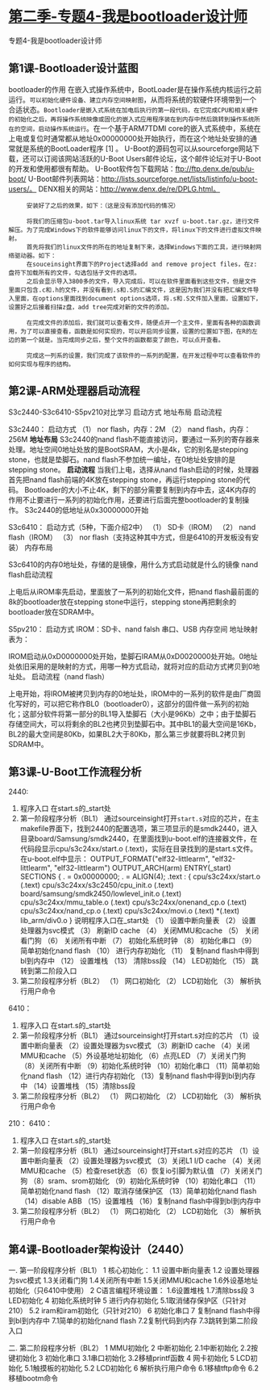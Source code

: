 # [第二季-专题4-我是bootloader设计师](https://www.cnblogs.com/free-1122/p/11451995.html) 

专题4-我是bootloader设计师
## 第1课-Bootloader设计蓝图
bootloader的作用
在嵌入式操作系统中，BootLoader是在操作系统内核运行之前运行。`可以初始化硬件设备、建立内存空间映射图`，从而将系统的软硬件环境带到一个合适状态。`Bootloader是嵌入式系统在加电后执行的第一段代码，在它完成CPU和相关硬件的初始化之后，再将操作系统映像或固化的嵌入式应用程序装在到内存中然后跳转到操作系统所在的空间，启动操作系统运行`。在一个基于ARM7TDMI core的嵌入式系统中，系统在上电或复位时通常都从地址0x00000000处开始执行，而在这个地址处安排的通常就是系统的BootLoader程序 [1]  。
U-Boot的源码包可以从sourceforge网站下载，还可以订阅该网站活跃的U-Boot Users邮件论坛，这个邮件论坛对于U-Boot的开发和使用都很有帮助。
U-Boot软件包下载网站：ftp://ftp.denx.de/pub/u-boot/
U-Boot邮件列表网站：http://lists.sourceforge.net/lists/listinfo/u-boot-users/。
DENX相关的网站：http://www.denx.de/re/DPLG.html。
 
         安装好了之后的效果，如下：（这是没有添加代码的情况）
 
         将我们的压缩包u-boot.tar导入linux系统 tar xvzf u-boot.tar.gz，进行文件解压。为了完成Windows下的软件能够访问linux下的文件，将linux下的文件进行虚拟文件映射。
         首先将我们的linux文件的所在的地址复制下来，选择Windows下面的工具，进行映射网络驱动器。如下： 
         在souceinsight界面下的Project选择add and remove project files，在z:盘符下加载所有的文件，勾选包括子文件的选项。
         之后会显示导入3800多的文件，导入完成后，可以在软件里面看到这些文件，但是文件里面只包含.c和.h的文件，并没有看到.s和.S的汇编文件，这是因为我们并没有把汇编文件导入里面，在options里面找到document options选项，将.s和.S文件加入里面，设置如下，设置好之后接着扫描z盘，add tree完成对新的文件的添加。
 
         在完成文件的添加后，我们就可以查看文件，随便点开一个主文件，里面有各种的函数调用，为了可以直接查看，函数是如何实现的，可以开启同步设置，设置的位置如下图，在R的左边的第一个就是。当完成同步之后，整个文件的函数都变了颜色，可以点开查看。
 
         完成这一列系的设置，我们完成了该软件的一系列的配置，在开发过程中可以查看软件的如何实现与程序的结构。
 
 
## 第2课-ARM处理器启动流程
S3c2440-S3c6410-S5pv210对比学习
启动方式
地址布局
启动流程
 
S3c2440：
启动方式
（1）       nor flash，内存：2M
（2）       nand flash，内存：256M
**地址布局**
S3c2440的nand flash不能直接访问，要通过一系列的寄存器来处理。地址空间0地址处放的是BootSRAM，大小是4k，它的别名是stepping stone，也就是垫脚石。nand flash不参加统一编址，在0地址处安排的是stepping stone。
**启动流程**
当我们上电，选择从nand flash启动的时候，处理器首先把nand flash前端的4K放在stepping stone，再运行stepping stone的代码。
Bootloader的大小不止4K，剩下的部分需要复制到内存中去，这4K内存的作用不止要进行一系列的初始化作用，还要进行后面完整bootloader的复制操作。
S3c2440的低地址从0x30000000开始
 
 
S3c6410：
启动方式（5种，下面介绍2中）
（1）       SD卡（IROM）
（2）       nand flash（IROM）
（3）       nor flash（支持这种其中方式，但是6410的开发板没有安装）
内存布局
 
 S3c6410的内存0地址处，存储的是镜像，用什么方式启动就是什么的镜像
nand flash启动流程
 
 上电后从iROM率先启动，里面放了一系列的初始化文件，把nand flash最前面的8k的bootloader放在stepping stone中运行，stepping stone再把剩余的bootloader放在SDRAM中。
 
S5pv210：
启动方式
IROM：SD卡、nand falsh
串口、USB
内存空间
地址映射表为：
 
   IROM启动从0xD0000000处开始，垫脚石IRAM从0xD0020000处开始。0地址处依旧采用的是映射的方式，用哪一种方式启动，就将对应的启动方式拷贝到0地址处。
启动流程（nand flash）
 
上电开始，将IROM被拷贝到内存的0地址处，IROM中的一系列的软件是由厂商固化写好的，可以把它称作BL0（bootloader0），这部分的固件做一系列的初始化；这部分软件将第一部分的BL1导入垫脚石（大小是96Kb）之中；由于垫脚石存储空间大，可以将剩余的BL2也拷贝到垫脚石中。其中BL1的最大空间是16Kb，BL2的最大空间是80Kb，如果BL2大于80Kb，那么第三步就要将BL2拷贝到SDRAM中。
## 第3课-U-Boot工作流程分析
2440:
1.  程序入口
在start.s的_start处
2.  第一阶段程序分析（BL1）
通过sourceinsight打开`start.s`对应的芯片，在主makefile界面下，找到2440的配置选项，第三项显示的是smdk2440，进入目录board/Samsung/smdk2440，在里面找到u-boot.elf的连接器文件，在代码段显示cpu/s3c24xx/start.o (.text)，实际在目录找到的是start.s文件。
         在u-boot.elf中显示：
OUTPUT_FORMAT("elf32-littlearm", "elf32-littlearm", "elf32-littlearm")
OUTPUT_ARCH(arm)
ENTRY(_start)
SECTIONS
{
     . = 0x00000000;
     . = ALIGN(4);
     .text    :
     {
       cpu/s3c24xx/start.o (.text)
       cpu/s3c24xx/s3c2450/cpu_init.o (.text)
       board/samsung/smdk2450/lowlevel_init.o  (.text)
       cpu/s3c24xx/mmu_table.o   (.text)
       cpu/s3c24xx/onenand_cp.o  (.text)
       cpu/s3c24xx/nand_cp.o (.text)
       cpu/s3c24xx/movi.o (.text)
       *(.text)
       lib_arm/div0.o
     }
说明程序入口在_start处
（1）       设置中断向量表
（2）       设置处理器为svc模式
（3）       刷新ID cache
（4）       关闭MMU和cache
（5）       关闭看门狗
（6）       关闭所有中断
（7）       初始化系统时钟
（8）       初始化串口
（9）       简单初始化nand flash
（10）   进行内存初始化
（11）   复制nand flash中得到bl到内存中
（12）   设置堆栈
（13）   清除bss段
（14）   LED初始化
（15）   跳转到第二阶段入口
3.  第二阶段程序分析（BL2）
（1） 网口初始化
（2） LCD初始化
（3） 解析执行用户命令
 
6410：
1.  程序入口
在start.s的_start处
2.  第一阶段程序分析（BL1）
通过sourceinsight打开start.s对应的芯片
（1）设置中断向量表
（2）设置处理器为svc模式
（3）刷新ID cache
（4）关闭MMU和cache
（5）外设基地址初始化
（6）点亮LED
（7）关闭关门狗
（8）关闭所有中断
（9）初始化系统时钟
（10）初始化串口
（11）简单初始化nand flash
（12）进行内存初始化
（13）复制nand flash中得到bl到内存中
（14）设置堆栈
（15）清除bss段
3.  第二阶段程序分析（BL2）
（1） 网口初始化
（2） LCD初始化
（3） 解析执行用户命令
 
210：
6410：
1.  程序入口
在start.s的_start处
2.  第一阶段程序分析（BL1）
通过sourceinsight打开start.s对应的芯片
（1）设置中断向量表
（2）设置处理器为svc模式
（3）关闭L1 I/D cache
（4）关闭MMU和cache
（5）检查reset状态
（6）恢复io引脚为默认值
（7）关闭关门狗
（8）sram、srom初始化
（9）初始化系统时钟
（10）初始化串口
（11）简单初始化nand flash
（12）取消存储保护区
（13）简单初始化nand flash
（14）disable ABB
（15）设置堆栈
（16）复制nand flash中得到bl到内存中
3.  第二阶段程序分析（BL2）
（1） 网口初始化
（2） LCD初始化
（3） 解析执行用户命令

## 第4课-Bootloader架构设计（2440）
一. 第一阶段程序分析（BL1） 
1 核心初始化：
1.1 设置中断向量表
1.2 设置处理器为svc模式
1.3关闭看门狗
1.4关闭所有中断
1.5关闭MMU和cache
1.6外设基地址初始化（只6410中使用）
2 C语言编程环境设置：
1.6设置堆栈
1.7清除bss段
3 LED初始化
4 初始化系统时钟
5 进行内存初始化
5.1取消储存保护区（只针对210）
5.2 iram和iram初始化（只针对210）
6 初始化串口
7 复制nand flash中得到bl到内存中
7.1简单的初始化nand flash
7.2复制代码到内存
7.3跳转到第二阶段入口
 
二. 第二阶段程序分析（BL2）
1  MMU初始化
2          中断初始化
2.1中断初始化
2.2按键初始化
3          初始化串口
3.1串口初始化
3.2移植printf函数
4         网卡初始化
5         LCD初始化
5.1触摸板的初始化
5.2 LCD初始化
6  解析执行用户命令
6.1移植tftp命令
6.2 移植bootm命令